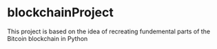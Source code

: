 # blockchainProject
This project is based on the idea of recreating fundemental parts of the Bitcoin blockchain in Python
